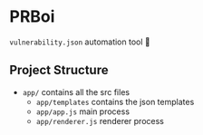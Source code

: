 # PRBoi
`vulnerability.json` automation tool  🍰

## Project Structure
* `app/` contains all the src files
  * `app/templates` contains the json templates
  * `app/app.js` main process
  * `app/renderer.js` renderer process
